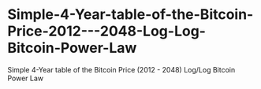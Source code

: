 # Simple-4-Year-table-of-the-Bitcoin-Price-2012---2048-Log-Log-Bitcoin-Power-Law
Simple 4-Year table of the Bitcoin Price (2012 - 2048) Log/Log Bitcoin Power Law
